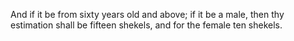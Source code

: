 And if it be from sixty years old and above; if it be a male, then thy estimation shall be fifteen shekels, and for the female ten shekels.
